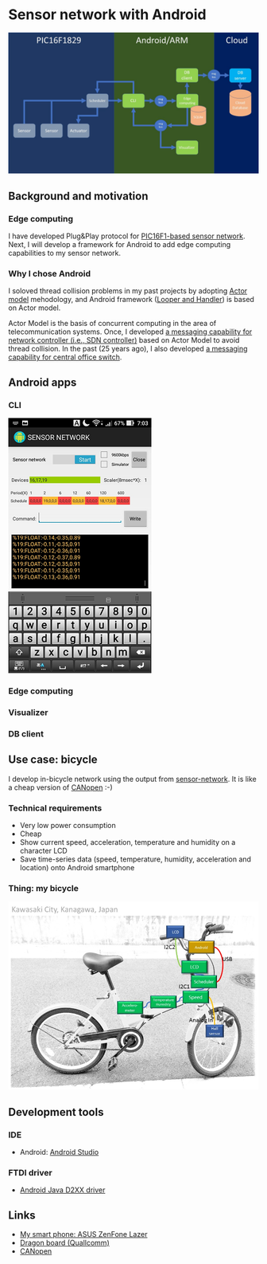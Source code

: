 # Sensor network with Android

![flow-based-programming](./doc/flow_based_programming.jpg)

## Background and motivation

### Edge computing

I have developed Plug&Play protocol for [PIC16F1-based sensor network](https://github.com/araobp/sensor-network). Next, I will develop a framework for Android to add edge computing capabilities to my sensor network.

### Why I chose Android

I soloved thread collision problems in my past projects by adopting [Actor model](https://en.wikipedia.org/wiki/Actor_model) mehodology, and Android framework ([Looper and Handler](https://blog.mindorks.com/android-core-looper-handler-and-handlerthread-bd54d69fe91a)) is based on Actor model.

Actor Model is the basis of concurrent computing in the area of telecommunication systems. Once, I developed [a messaging capability for network controller (i.e., SDN controller)](https://github.com/o3project/odenos/tree/develop/src/main/java/org/o3project/odenos/remoteobject/messagingclient) based on Actor Model to avoid thread collision. In the past (25 years ago), I also developed [a messaging capability for central office switch](https://github.com/araobp/neutron-lan/blob/master/doc/sdn_in_the_past.md).

## Android apps

### CLI

![screenshot_cli](./doc/screenshot_cli.png)

### Edge computing

### Visualizer

### DB client

## Use case: bicycle

I develop in-bicycle network using the output from [sensor-network](https://github.com/araobp/sensor-network). It is like a cheap version of [CANopen](https://www.can-cia.org/canopen/) :-)

### Technical requirements

- Very low power consumption
- Cheap
- Show current speed, acceleration, temperature and humidity on a character LCD
- Save time-series data (speed, temperature, humidity, acceleration and location) onto Android smartphone

### Thing: my bicycle

![network](./doc/network.jpg)

## Development tools

### IDE
- Android: [Android Studio](https://developer.android.com/studio/index.html)

### FTDI driver
- [Android Java D2XX driver](http://www.ftdichip.com/Drivers/D2XX.htm)

## Links
- [My smart phone: ASUS ZenFone Lazer](https://www.asus.com/Phone/ZenFone-2-Laser-ZE500KL/)
- [Dragon board (Quallcomm)](https://developer.qualcomm.com/hardware/dragonboard-410c)
- [CANopen](https://www.can-cia.org/canopen/)

